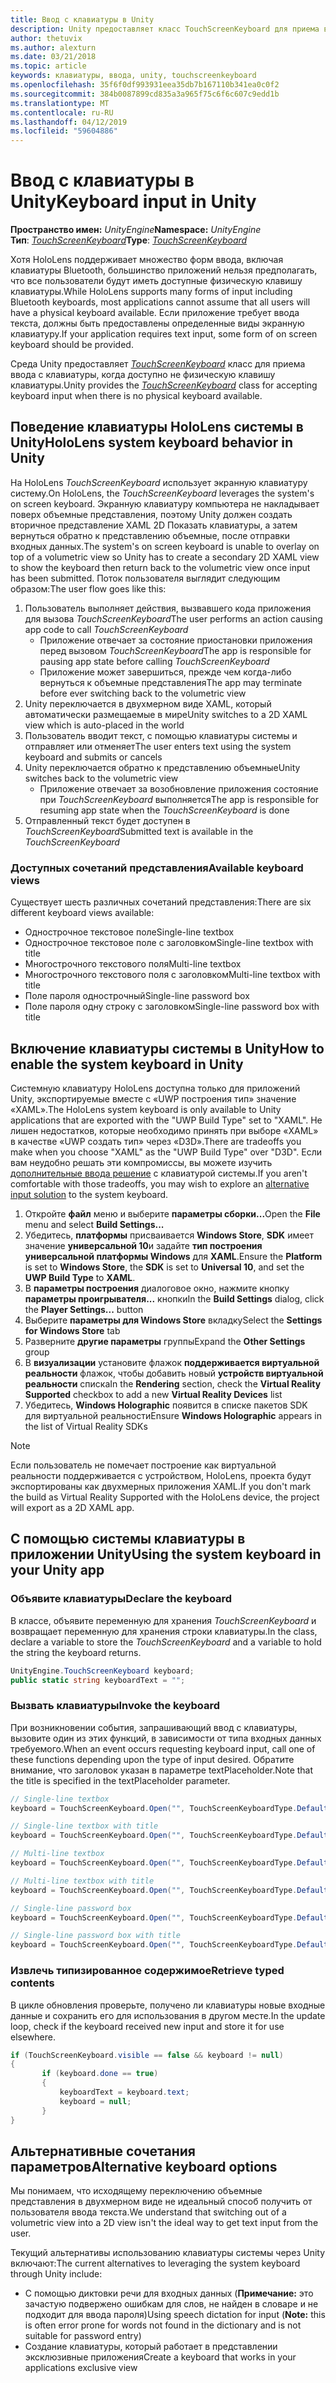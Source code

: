 ```yaml
---
title: Ввод с клавиатуры в Unity
description: Unity предоставляет класс TouchScreenKeyboard для приема ввода с клавиатуры, когда доступно не физическую клавишу клавиатуры.
author: thetuvix
ms.author: alexturn
ms.date: 03/21/2018
ms.topic: article
keywords: клавиатуры, ввода, unity, touchscreenkeyboard
ms.openlocfilehash: 35f6f0df993931eea35db7b167110b341ea0c0f2
ms.sourcegitcommit: 384b0087899cd835a3a965f75c6f6c607c9edd1b
ms.translationtype: MT
ms.contentlocale: ru-RU
ms.lasthandoff: 04/12/2019
ms.locfileid: "59604886"
---
```

# <a name="keyboard-input-in-unity"></a><span data-ttu-id="f6c8f-104">Ввод с клавиатуры в Unity</span><span class="sxs-lookup"><span data-stu-id="f6c8f-104">Keyboard input in Unity</span></span>

<span data-ttu-id="f6c8f-105">**Пространство имен:** *UnityEngine*</span><span class="sxs-lookup"><span data-stu-id="f6c8f-105">**Namespace:** *UnityEngine*</span></span><br>
 <span data-ttu-id="f6c8f-106">**Тип**: *[TouchScreenKeyboard](http://docs.unity3d.com/ScriptReference/TouchScreenKeyboard.html)*</span><span class="sxs-lookup"><span data-stu-id="f6c8f-106">**Type**: *[TouchScreenKeyboard](http://docs.unity3d.com/ScriptReference/TouchScreenKeyboard.html)*</span></span>

<span data-ttu-id="f6c8f-107">Хотя HoloLens поддерживает множество форм ввода, включая клавиатуры Bluetooth, большинство приложений нельзя предполагать, что все пользователи будут иметь доступные физическую клавишу клавиатуры.</span><span class="sxs-lookup"><span data-stu-id="f6c8f-107">While HoloLens supports many forms of input including Bluetooth keyboards, most applications cannot assume that all users will have a physical keyboard available.</span></span> <span data-ttu-id="f6c8f-108">Если приложение требует ввода текста, должны быть предоставлены определенные виды экранную клавиатуру.</span><span class="sxs-lookup"><span data-stu-id="f6c8f-108">If your application requires text input, some form of on screen keyboard should be provided.</span></span>

<span data-ttu-id="f6c8f-109">Среда Unity предоставляет *[TouchScreenKeyboard](http://docs.unity3d.com/ScriptReference/TouchScreenKeyboard.html)* класс для приема ввода с клавиатуры, когда доступно не физическую клавишу клавиатуры.</span><span class="sxs-lookup"><span data-stu-id="f6c8f-109">Unity provides the *[TouchScreenKeyboard](http://docs.unity3d.com/ScriptReference/TouchScreenKeyboard.html)* class for accepting keyboard input when there is no physical keyboard available.</span></span>

## <a name="hololens-system-keyboard-behavior-in-unity"></a><span data-ttu-id="f6c8f-110">Поведение клавиатуры HoloLens системы в Unity</span><span class="sxs-lookup"><span data-stu-id="f6c8f-110">HoloLens system keyboard behavior in Unity</span></span>

<span data-ttu-id="f6c8f-111">На HoloLens *TouchScreenKeyboard* использует экранную клавиатуру систему.</span><span class="sxs-lookup"><span data-stu-id="f6c8f-111">On HoloLens, the *TouchScreenKeyboard* leverages the system's on screen keyboard.</span></span> <span data-ttu-id="f6c8f-112">Экранную клавиатуру компьютера не накладывает поверх объемные представления, поэтому Unity должен создать вторичное представление XAML 2D Показать клавиатуры, а затем вернуться обратно к представлению объемные, после отправки входных данных.</span><span class="sxs-lookup"><span data-stu-id="f6c8f-112">The system's on screen keyboard is unable to overlay on top of a volumetric view so Unity has to create a secondary 2D XAML view to show the keyboard then return back to the volumetric view once input has been submitted.</span></span> <span data-ttu-id="f6c8f-113">Поток пользователя выглядит следующим образом:</span><span class="sxs-lookup"><span data-stu-id="f6c8f-113">The user flow goes like this:</span></span>
1. <span data-ttu-id="f6c8f-114">Пользователь выполняет действия, вызвавшего кода приложения для вызова *TouchScreenKeyboard*</span><span class="sxs-lookup"><span data-stu-id="f6c8f-114">The user performs an action causing app code to call *TouchScreenKeyboard*</span></span>
    * <span data-ttu-id="f6c8f-115">Приложение отвечает за состояние приостановки приложения перед вызовом *TouchScreenKeyboard*</span><span class="sxs-lookup"><span data-stu-id="f6c8f-115">The app is responsible for pausing app state before calling *TouchScreenKeyboard*</span></span>
    * <span data-ttu-id="f6c8f-116">Приложение может завершиться, прежде чем когда-либо вернуться к объемные представления</span><span class="sxs-lookup"><span data-stu-id="f6c8f-116">The app may terminate before ever switching back to the volumetric view</span></span>
2. <span data-ttu-id="f6c8f-117">Unity переключается в двухмерном виде XAML, который автоматически размещаемые в мире</span><span class="sxs-lookup"><span data-stu-id="f6c8f-117">Unity switches to a 2D XAML view which is auto-placed in the world</span></span>
3. <span data-ttu-id="f6c8f-118">Пользователь вводит текст, с помощью клавиатуры системы и отправляет или отменяет</span><span class="sxs-lookup"><span data-stu-id="f6c8f-118">The user enters text using the system keyboard and submits or cancels</span></span>
4. <span data-ttu-id="f6c8f-119">Unity переключается обратно к представлению объемные</span><span class="sxs-lookup"><span data-stu-id="f6c8f-119">Unity switches back to the volumetric view</span></span>
    * <span data-ttu-id="f6c8f-120">Приложение отвечает за возобновление приложения состояние при *TouchScreenKeyboard* выполняется</span><span class="sxs-lookup"><span data-stu-id="f6c8f-120">The app is responsible for resuming app state when the *TouchScreenKeyboard* is done</span></span>
5. <span data-ttu-id="f6c8f-121">Отправленный текст будет доступен в *TouchScreenKeyboard*</span><span class="sxs-lookup"><span data-stu-id="f6c8f-121">Submitted text is available in the *TouchScreenKeyboard*</span></span>

### <a name="available-keyboard-views"></a><span data-ttu-id="f6c8f-122">Доступных сочетаний представления</span><span class="sxs-lookup"><span data-stu-id="f6c8f-122">Available keyboard views</span></span>

<span data-ttu-id="f6c8f-123">Существует шесть различных сочетаний представления:</span><span class="sxs-lookup"><span data-stu-id="f6c8f-123">There are six different keyboard views available:</span></span>
* <span data-ttu-id="f6c8f-124">Однострочное текстовое поле</span><span class="sxs-lookup"><span data-stu-id="f6c8f-124">Single-line textbox</span></span>
* <span data-ttu-id="f6c8f-125">Однострочное текстовое поле с заголовком</span><span class="sxs-lookup"><span data-stu-id="f6c8f-125">Single-line textbox with title</span></span>
* <span data-ttu-id="f6c8f-126">Многострочного текстового поля</span><span class="sxs-lookup"><span data-stu-id="f6c8f-126">Multi-line textbox</span></span>
* <span data-ttu-id="f6c8f-127">Многострочного текстового поля с заголовком</span><span class="sxs-lookup"><span data-stu-id="f6c8f-127">Multi-line textbox with title</span></span>
* <span data-ttu-id="f6c8f-128">Поле пароля однострочный</span><span class="sxs-lookup"><span data-stu-id="f6c8f-128">Single-line password box</span></span>
* <span data-ttu-id="f6c8f-129">Поле пароля одну строку с заголовком</span><span class="sxs-lookup"><span data-stu-id="f6c8f-129">Single-line password box with title</span></span>

## <a name="how-to-enable-the-system-keyboard-in-unity"></a><span data-ttu-id="f6c8f-130">Включение клавиатуры системы в Unity</span><span class="sxs-lookup"><span data-stu-id="f6c8f-130">How to enable the system keyboard in Unity</span></span>

<span data-ttu-id="f6c8f-131">Системную клавиатуру HoloLens доступна только для приложений Unity, экспортируемые вместе с «UWP построения тип» значение «XAML».</span><span class="sxs-lookup"><span data-stu-id="f6c8f-131">The HoloLens system keyboard is only available to Unity applications that are exported with the "UWP Build Type" set to "XAML".</span></span> <span data-ttu-id="f6c8f-132">Не лишен недостатков, которые необходимо принять при выборе «XAML» в качестве «UWP создать тип» через «D3D».</span><span class="sxs-lookup"><span data-stu-id="f6c8f-132">There are tradeoffs you make when you choose "XAML" as the "UWP Build Type" over "D3D".</span></span> <span data-ttu-id="f6c8f-133">Если вам неудобно решать эти компромиссы, вы можете изучить [дополнительные ввода решение](#alternative-keyboard-options) с клавиатурой системы.</span><span class="sxs-lookup"><span data-stu-id="f6c8f-133">If you aren't comfortable with those tradeoffs, you may wish to explore an [alternative input solution](#alternative-keyboard-options) to the system keyboard.</span></span>
1. <span data-ttu-id="f6c8f-134">Откройте **файл** меню и выберите **параметры сборки...**</span><span class="sxs-lookup"><span data-stu-id="f6c8f-134">Open the **File** menu and select **Build Settings...**</span></span>
2. <span data-ttu-id="f6c8f-135">Убедитесь, **платформы** присваивается **Windows Store**, **SDK** имеет значение **универсальной 10**и задайте **тип построения универсальной платформы Windows**  для **XAML**.</span><span class="sxs-lookup"><span data-stu-id="f6c8f-135">Ensure the **Platform** is set to **Windows Store**, the **SDK** is set to **Universal 10**, and set the **UWP Build Type** to **XAML**.</span></span>
3. <span data-ttu-id="f6c8f-136">В **параметры построения** диалоговое окно, нажмите кнопку **параметры проигрывателя...**  кнопки</span><span class="sxs-lookup"><span data-stu-id="f6c8f-136">In the **Build Settings** dialog, click the **Player Settings...** button</span></span>
4. <span data-ttu-id="f6c8f-137">Выберите **параметры для Windows Store** вкладку</span><span class="sxs-lookup"><span data-stu-id="f6c8f-137">Select the **Settings for Windows Store** tab</span></span>
5. <span data-ttu-id="f6c8f-138">Разверните **другие параметры** группы</span><span class="sxs-lookup"><span data-stu-id="f6c8f-138">Expand the **Other Settings** group</span></span>
6. <span data-ttu-id="f6c8f-139">В **визуализации** установите флажок **поддерживается виртуальной реальности** флажок, чтобы добавить новый **устройств виртуальной реальности** списка</span><span class="sxs-lookup"><span data-stu-id="f6c8f-139">In the **Rendering** section, check the **Virtual Reality Supported** checkbox to add a new **Virtual Reality Devices** list</span></span>
7. <span data-ttu-id="f6c8f-140">Убедитесь, **Windows Holographic** появится в списке пакетов SDK для виртуальной реальности</span><span class="sxs-lookup"><span data-stu-id="f6c8f-140">Ensure **Windows Holographic** appears in the list of Virtual Reality SDKs</span></span>

>[!NOTE]
><span data-ttu-id="f6c8f-141">Если пользователь не помечает построение как виртуальной реальности поддерживается с устройством, HoloLens, проекта будут экспортированы как двухмерных приложения XAML.</span><span class="sxs-lookup"><span data-stu-id="f6c8f-141">If you don't mark the build as Virtual Reality Supported with the HoloLens device, the project will export as a 2D XAML app.</span></span>

## <a name="using-the-system-keyboard-in-your-unity-app"></a><span data-ttu-id="f6c8f-142">С помощью системы клавиатуры в приложении Unity</span><span class="sxs-lookup"><span data-stu-id="f6c8f-142">Using the system keyboard in your Unity app</span></span>

### <a name="declare-the-keyboard"></a><span data-ttu-id="f6c8f-143">Объявите клавиатуры</span><span class="sxs-lookup"><span data-stu-id="f6c8f-143">Declare the keyboard</span></span>

<span data-ttu-id="f6c8f-144">В классе, объявите переменную для хранения *TouchScreenKeyboard* и возвращает переменную для хранения строки клавиатуры.</span><span class="sxs-lookup"><span data-stu-id="f6c8f-144">In the class, declare a variable to store the *TouchScreenKeyboard* and a variable to hold the string the keyboard returns.</span></span>

```cs
UnityEngine.TouchScreenKeyboard keyboard;
public static string keyboardText = "";
```

### <a name="invoke-the-keyboard"></a><span data-ttu-id="f6c8f-145">Вызвать клавиатуры</span><span class="sxs-lookup"><span data-stu-id="f6c8f-145">Invoke the keyboard</span></span>

<span data-ttu-id="f6c8f-146">При возникновении события, запрашивающий ввод с клавиатуры, вызовите один из этих функций, в зависимости от типа входных данных требуемого.</span><span class="sxs-lookup"><span data-stu-id="f6c8f-146">When an event occurs requesting keyboard input, call one of these functions depending upon the type of input desired.</span></span> <span data-ttu-id="f6c8f-147">Обратите внимание, что заголовок указан в параметре textPlaceholder.</span><span class="sxs-lookup"><span data-stu-id="f6c8f-147">Note that the title is specified in the textPlaceholder parameter.</span></span>

```cs
// Single-line textbox
keyboard = TouchScreenKeyboard.Open("", TouchScreenKeyboardType.Default, false, false, false, false);

// Single-line textbox with title
keyboard = TouchScreenKeyboard.Open("", TouchScreenKeyboardType.Default, false, false, false, false, "Single-line title");

// Multi-line textbox
keyboard = TouchScreenKeyboard.Open("", TouchScreenKeyboardType.Default, false, true, false, false);

// Multi-line textbox with title
keyboard = TouchScreenKeyboard.Open("", TouchScreenKeyboardType.Default, false, true, false, false, "Multi-line Title");

// Single-line password box
keyboard = TouchScreenKeyboard.Open("", TouchScreenKeyboardType.Default, false, false, true, false);

// Single-line password box with title
keyboard = TouchScreenKeyboard.Open("", TouchScreenKeyboardType.Default, false, false, true, false, "Secure Single-line Title");
```

### <a name="retrieve-typed-contents"></a><span data-ttu-id="f6c8f-148">Извлечь типизированное содержимое</span><span class="sxs-lookup"><span data-stu-id="f6c8f-148">Retrieve typed contents</span></span>

<span data-ttu-id="f6c8f-149">В цикле обновления проверьте, получено ли клавиатуры новые входные данные и сохранить его для использования в другом месте.</span><span class="sxs-lookup"><span data-stu-id="f6c8f-149">In the update loop, check if the keyboard received new input and store it for use elsewhere.</span></span>

```cs
if (TouchScreenKeyboard.visible == false && keyboard != null)
{
       if (keyboard.done == true)
       {
           keyboardText = keyboard.text;
           keyboard = null;
       }
}
```

## <a name="alternative-keyboard-options"></a><span data-ttu-id="f6c8f-150">Альтернативные сочетания параметров</span><span class="sxs-lookup"><span data-stu-id="f6c8f-150">Alternative keyboard options</span></span>

<span data-ttu-id="f6c8f-151">Мы понимаем, что исходящему переключению объемные представления в двухмерном виде не идеальный способ получить от пользователя ввода текста.</span><span class="sxs-lookup"><span data-stu-id="f6c8f-151">We understand that switching out of a volumetric view into a 2D view isn't the ideal way to get text input from the user.</span></span>

<span data-ttu-id="f6c8f-152">Текущий альтернативы использованию клавиатуры системы через Unity включают:</span><span class="sxs-lookup"><span data-stu-id="f6c8f-152">The current alternatives to leveraging the system keyboard through Unity include:</span></span>
* <span data-ttu-id="f6c8f-153">С помощью диктовки речи для входных данных (<b>Примечание:</b> это зачастую подвержено ошибкам для слов, не найден в словаре и не подходит для ввода пароля)</span><span class="sxs-lookup"><span data-stu-id="f6c8f-153">Using speech dictation for input (<b>Note:</b> this is often error prone for words not found in the dictionary and is not suitable for password entry)</span></span>
* <span data-ttu-id="f6c8f-154">Создание клавиатуры, который работает в представлении эксклюзивные приложения</span><span class="sxs-lookup"><span data-stu-id="f6c8f-154">Create a keyboard that works in your applications exclusive view</span></span>

